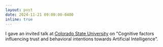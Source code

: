 ```yaml
---
layout: post
date: 2024-11-21 09:00:00-0400
inline: true
---
```


I gave an invited talk at [Colorado State University](https://www.colostate.edu/) on "Cognitive factors influencing trust and behavioral intentions towards Artificial Intelligence".